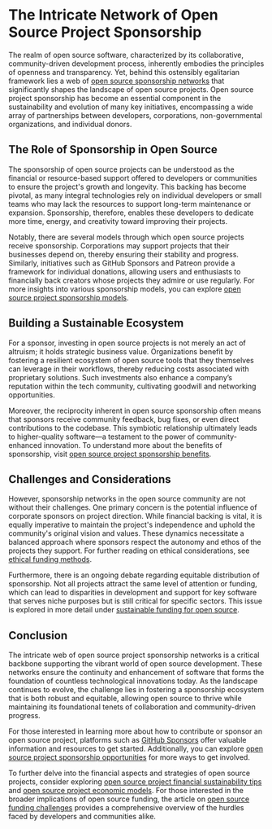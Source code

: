 # The Intricate Network of Open Source Project Sponsorship

The realm of open source software, characterized by its collaborative, community-driven development process, inherently embodies the principles of openness and transparency. Yet, behind this ostensibly egalitarian framework lies a web of [open source sponsorship networks](https://www.license-token.com/wiki/open-source-project-sponsorship-networks) that significantly shapes the landscape of open source projects. Open source project sponsorship has become an essential component in the sustainability and evolution of many key initiatives, encompassing a wide array of partnerships between developers, corporations, non-governmental organizations, and individual donors.

## The Role of Sponsorship in Open Source

The sponsorship of open source projects can be understood as the financial or resource-based support offered to developers or communities to ensure the project's growth and longevity. This backing has become pivotal, as many integral technologies rely on individual developers or small teams who may lack the resources to support long-term maintenance or expansion. Sponsorship, therefore, enables these developers to dedicate more time, energy, and creativity toward improving their projects.

Notably, there are several models through which open source projects receive sponsorship. Corporations may support projects that their businesses depend on, thereby ensuring their stability and progress. Similarly, initiatives such as GitHub Sponsors and Patreon provide a framework for individual donations, allowing users and enthusiasts to financially back creators whose projects they admire or use regularly. For more insights into various sponsorship models, you can explore [open source project sponsorship models](https://www.license-token.com/wiki/open-source-project-sponsorship-models).

## Building a Sustainable Ecosystem

For a sponsor, investing in open source projects is not merely an act of altruism; it holds strategic business value. Organizations benefit by fostering a resilient ecosystem of open source tools that they themselves can leverage in their workflows, thereby reducing costs associated with proprietary solutions. Such investments also enhance a company’s reputation within the tech community, cultivating goodwill and networking opportunities.

Moreover, the reciprocity inherent in open source sponsorship often means that sponsors receive community feedback, bug fixes, or even direct contributions to the codebase. This symbiotic relationship ultimately leads to higher-quality software—a testament to the power of community-enhanced innovation. To understand more about the benefits of sponsorship, visit [open source project sponsorship benefits](https://www.license-token.com/wiki/open-source-project-sponsorship-benefits).

## Challenges and Considerations

However, sponsorship networks in the open source community are not without their challenges. One primary concern is the potential influence of corporate sponsors on project direction. While financial backing is vital, it is equally imperative to maintain the project's independence and uphold the community's original vision and values. These dynamics necessitate a balanced approach where sponsors respect the autonomy and ethos of the projects they support. For further reading on ethical considerations, see [ethical funding methods](https://www.license-token.com/wiki/ethical-funding-methods).

Furthermore, there is an ongoing debate regarding equitable distribution of sponsorship. Not all projects attract the same level of attention or funding, which can lead to disparities in development and support for key software that serves niche purposes but is still critical for specific sectors. This issue is explored in more detail under [sustainable funding for open source](https://www.license-token.com/wiki/sustainable-funding-for-open-source).

## Conclusion

The intricate web of open source project sponsorship networks is a critical backbone supporting the vibrant world of open source development. These networks ensure the continuity and enhancement of software that forms the foundation of countless technological innovations today. As the landscape continues to evolve, the challenge lies in fostering a sponsorship ecosystem that is both robust and equitable, allowing open source to thrive while maintaining its foundational tenets of collaboration and community-driven progress.

For those interested in learning more about how to contribute or sponsor an open source project, platforms such as [GitHub Sponsors](https://github.com/sponsors) offer valuable information and resources to get started. Additionally, you can explore [open source project sponsorship opportunities](https://www.license-token.com/wiki/open-source-project-sponsorship-opportunities) for more ways to get involved.

To further delve into the financial aspects and strategies of open source projects, consider exploring [open source project financial sustainability tips](https://www.license-token.com/wiki/open-source-project-financial-sustainability-tips) and [open source project economic models](https://www.license-token.com/wiki/open-source-project-economic-models). For those interested in the broader implications of open source funding, the article on [open source funding challenges](https://www.license-token.com/wiki/open-source-funding-challenges) provides a comprehensive overview of the hurdles faced by developers and communities alike.
